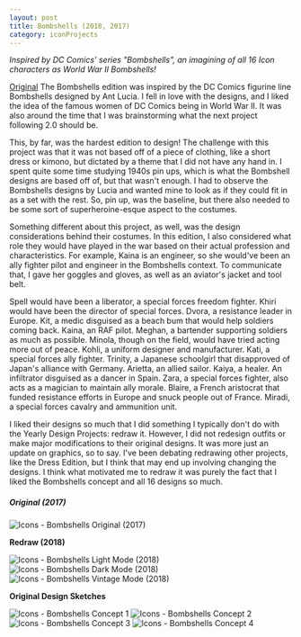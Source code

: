 ```yaml
---
layout: post
title: Bombshells (2018, 2017)
category: iconProjects
---
```

_Inspired by DC Comics' series "Bombshells", an imagining of all 16 Icon characters as World War II Bombshells!_ 


[Original](#original-2017)
The Bombshells edition was inspired by the DC Comics figurine line Bombshells designed by Ant Lucia. I fell in love with the designs, and I liked the idea of the famous women of DC Comics being in World War II. It was also around the time that I was brainstorming what the next project following 2.0 should be. 

This, by far, was the hardest edition to design! The challenge with this project was that it was not based off of a piece of clothing, like a short dress or kimono, but dictated by a theme that I did not have any hand in. I spent quite some time studying 1940s pin ups, which is what the Bombshell designs are based off of, but that wasn't enough. I had to observe the Bombshells designs by Lucia and wanted mine to look as if they could fit in as a set with the rest. So, pin up, was the baseline, but there also needed to be some sort of superheroine-esque aspect to the costumes. 

Something different about this project, as well, was the design considerations behind their costumes. In this edition, I also considered what role they would have played in the war based on their actual profession and characteristics. For example, Kaina is an engineer, so she would've been an ally fighter pilot and engineer in the Bombshells context. To communicate that, I gave her goggles and gloves, as well as an aviator's jacket and tool belt. 

Spell would have been a liberator, a special forces freedom fighter. Khiri would have been the director of special forces. Dvora, a resistance leader in Europe. Kit, a medic disguised as a beach bum that would help soldiers coming back. Kaina, an RAF pilot. Meghan, a bartender supporting soldiers as much as possible. Minola, though on the field, would have tried acting more out of peace. Kohli, a uniform designer and manufacturer. Kati, a special forces ally fighter. Trinity, a Japanese schoolgirl that disapproved of Japan's alliance with Germany. Arietta, an allied sailor. Kaiya, a healer. An infiltrator disguised as a dancer in Spain. Zara, a special forces fighter, also acts as a magician to maintain ally morale. Blaire, a French aristocrat that funded resistance efforts in Europe and snuck people out of France. Miradi, a special forces cavalry and ammunition unit. 

I liked their designs so much that I did something I typically don't do with the Yearly Design Projects: redraw it. However, I did not redesign outfits or make major modifications to their original designs. It was more just an update on graphics, so to say. I've been debating redrawing other projects, like the Dress Edition, but I think that may end up involving changing the designs. I think what motivated me to redraw it was purely the fact that I liked the Bombshells concept and all 16 designs so much. 


##### Original (2017)

![Icons - Bombshells Original (2017)](/assets/artwork/IconProjects/Bombshells_Original.png) 

**Redraw (2018)**

![Icons - Bombshells Light Mode (2018)](/assets/artwork/IconProjects/Bombshells_LightMode.jpg) 
![Icons - Bombshells Dark Mode (2018)](/assets/artwork/IconProjects/Bombshells_DarkMode.jpg)
![Icons - Bombshells Vintage Mode (2018)](/assets/artwork/IconProjects/Bombshells_VintageMode.jpg)

**Original Design Sketches**

![Icons - Bombshells Concept 1](/assets/artwork/IconProjects/Bombshells_Concept1.png)
![Icons - Bombshells Concept 2](/assets/artwork/IconProjects/Bombshells_Concept2.png)
![Icons - Bombshells Concept 3](/assets/artwork/IconProjects/Bombshells_Concept3.png)
![Icons - Bombshells Concept 4](/assets/artwork/IconProjects/Bombshells_Concept4.png)